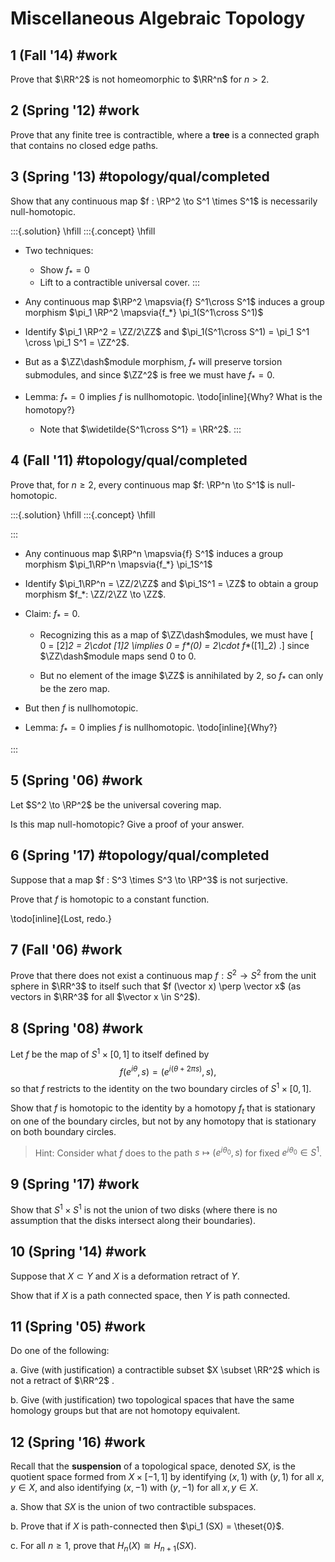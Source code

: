# Miscellaneous Algebraic Topology

## 1 (Fall '14) #work 
Prove that $\RR^2$ is not homeomorphic to $\RR^n$ for $n > 2$.

## 2 (Spring '12) #work 
Prove that any finite tree is contractible, where a **tree** is a connected graph that contains no closed edge paths.

## 3 (Spring '13) #topology/qual/completed
Show that any continuous map $f : \RP^2 \to S^1 \times S^1$ is necessarily null-homotopic.

:::{.solution}
\hfill
:::{.concept}
\hfill
- Two techniques: 
  - Show $f_* = 0$ 
  - Lift to a contractible universal cover.
:::

- Any continuous map $\RP^2 \mapsvia{f} S^1\cross S^1$ induces a group morphism $\pi_1 \RP^2 \mapsvia{f_*} \pi_1(S^1\cross S^1)$
- Identify $\pi_1 \RP^2 = \ZZ/2\ZZ$ and $\pi_1(S^1\cross S^1) = \pi_1 S^1 \cross \pi_1 S^1 = \ZZ^2$.
- But as a $\ZZ\dash$module morphism, $f_*$ will preserve torsion submodules, and since $\ZZ^2$ is free we must have $f_* = 0$.

- Lemma: $f_* = 0$ implies $f$ is nullhomotopic. 
\todo[inline]{Why? What is the homotopy?}
  - Note that $\widetilde{S^1\cross S^1} = \RR^2$.
:::

## 4 (Fall '11) #topology/qual/completed
Prove that, for $n \geq 2$, every continuous map $f: \RP^n \to S^1$ is null-homotopic.

:::{.solution}
\hfill
:::{.concept}
\hfill

:::
- Any continuous map $\RP^n \mapsvia{f} S^1$ induces a group morphism $\pi_1\RP^n \mapsvia{f_*} \pi_1S^1$
- Identify $\pi_1\RP^n = \ZZ/2\ZZ$ and $\pi_1S^1 = \ZZ$ to obtain a group morphism $f_*: \ZZ/2\ZZ \to \ZZ$.
- Claim: $f_* = 0$.
  - Recognizing this as a map of $\ZZ\dash$modules, we must have
  \[  
  0 = [2]_2 = 2\cdot [1]_2  \implies 0 = f_*(0) = 2\cdot f_*([1]_2)
  .\]
    since $\ZZ\dash$module maps send 0 to 0.

  - But no element of the image $\ZZ$ is annihilated by $2$, so $f_*$ can only be the zero map.

- But then $f$ is nullhomotopic.

- Lemma: $f_* = 0$ implies $f$ is nullhomotopic. 
\todo[inline]{Why?}

:::

## 5 (Spring '06) #work 
Let $S^2 \to \RP^2$ be the universal covering map. 

Is this map null-homotopic? 
Give a proof of your answer.

## 6 (Spring '17) #topology/qual/completed
Suppose that a map $f : S^3 \times S^3 \to \RP^3$ is not surjective. 

Prove that $f$ is homotopic to a constant function.

\todo[inline]{Lost, redo.}


## 7 (Fall '06) #work 
Prove that there does not exist a continuous map $f : S^2 \to S^2$ from the unit sphere in $\RR^3$ to itself such that $f (\vector x) \perp \vector x$ 
(as vectors in $\RR^3$ for all $\vector x \in S^2$).

## 8 (Spring '08) #work 
Let $f$ be the map of $S^1 \times [0, 1]$ to itself defined by
$$
f (e^{i\theta} , s) = (e^{i(\theta+2\pi s)} , s)
,$$ 
so that $f$ restricts to the identity on the two boundary circles of $S^1 \times [0, 1]$. 

Show that $f$ is homotopic to the identity by a homotopy $f_t$ that is stationary on one of the boundary circles, but not by any homotopy that is stationary on both boundary circles. 

> Hint: Consider what $f$ does to the path $s \mapsto (e^{i\theta_0} , s)$ for fixed $e^{i\theta_0} \in S^1$.

## 9 (Spring '17) #work 
Show that $S^1 \times S^1$ is not the union of two disks (where there is no assumption that the disks intersect along their boundaries).

## 10 (Spring '14) #work 
Suppose that $X \subset Y$ and $X$ is a deformation retract of $Y$. 

Show that if $X$ is a path connected space, then $Y$ is path connected.

## 11 (Spring '05) #work 
Do one of the following:

a. Give (with justification) a contractible subset $X \subset \RR^2$ which is not a retract of $\RR^2$ .

b. Give (with justification) two topological spaces that have the same homology groups but that are not homotopy equivalent.

## 12 (Spring '16) #work 
Recall that the **suspension** of a topological space, denoted $SX$, is the quotient space formed from $X \times [-1, 1]$ by identifying $(x, 1)$ with $(y, 1)$ for all $x, y \in X$, and also identifying $(x, -1)$ with $(y, -1)$ for all $x, y \in X$.

a. Show that $SX$ is the union of two contractible subspaces.

b. Prove that if $X$ is path-connected then $\pi_1 (SX) = \theset{0}$.

c. For all $n \geq 1$, prove that $H_{n} (X) \cong H_{n+1} (SX)$.
